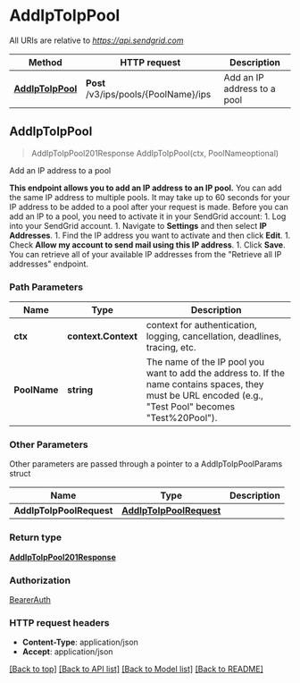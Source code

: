 # AddIpToIpPool

All URIs are relative to *https://api.sendgrid.com*

Method | HTTP request | Description
------------- | ------------- | -------------
[**AddIpToIpPool**](AddIpToIpPool.md#AddIpToIpPool) | **Post** /v3/ips/pools/{PoolName}/ips | Add an IP address to a pool



## AddIpToIpPool

> AddIpToIpPool201Response AddIpToIpPool(ctx, PoolNameoptional)

Add an IP address to a pool

**This endpoint allows you to add an IP address to an IP pool.**  You can add the same IP address to multiple pools. It may take up to 60 seconds for your IP address to be added to a pool after your request is made.  Before you can add an IP to a pool, you need to activate it in your SendGrid account:  1. Log into your SendGrid account.   1. Navigate to **Settings** and then select **IP Addresses**.   1. Find the IP address you want to activate and then click **Edit**.   1. Check **Allow my account to send mail using this IP address**. 1. Click **Save**.  You can retrieve all of your available IP addresses from the \"Retrieve all IP addresses\" endpoint.

### Path Parameters


Name | Type | Description
------------- | ------------- | -------------
**ctx** | **context.Context** | context for authentication, logging, cancellation, deadlines, tracing, etc.
**PoolName** | **string** | The name of the IP pool you want to add the address to. If the name contains spaces, they must be URL encoded (e.g., \"Test Pool\" becomes \"Test%20Pool\").

### Other Parameters

Other parameters are passed through a pointer to a AddIpToIpPoolParams struct


Name | Type | Description
------------- | ------------- | -------------
**AddIpToIpPoolRequest** | [**AddIpToIpPoolRequest**](AddIpToIpPoolRequest.md) | 

### Return type

[**AddIpToIpPool201Response**](AddIpToIpPool201Response.md)

### Authorization

[BearerAuth](../README.md#BearerAuth)

### HTTP request headers

- **Content-Type**: application/json
- **Accept**: application/json

[[Back to top]](#) [[Back to API list]](../README.md#documentation-for-api-endpoints)
[[Back to Model list]](../README.md#documentation-for-models)
[[Back to README]](../README.md)

